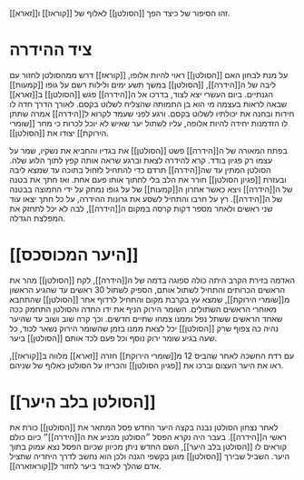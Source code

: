 זהו הסיפור של כיצד הפך [[הסולטן]] לאלוף של [[קוראז]] ו[[זארא]].
# ציד ההידרה 
על מנת לבחון האם [[הסולטן]] ראוי להיות אלופו, [[קוראז]] דרש ממהסולטן לחזור עם ליבה של ה[[הידרה]], [[הסולטן]] במשך תשע ימים ולילות רשם על גופו [[קמעות]] הגנתיים.
ביום העשרי יצא לצוד, בדרכו אל ה[[הידרה]] פגש [[הסולטן]] ב[[זארא]] שבאה לראות בעצמה מי הוא בן התמותה שהצליח לשלוט בקסם. לאורך הדרך חדה לו חידות ובחנה את יכולתיו לשלוט בקסם.
ורגע לפני שעמד לקרוא ל[[הידרה]] אמרה שתתן לו הזדמנות יחידה להיות אלופה, עליו לשתול יער שאיש לא יוכל לכרות כי מחר [[שומרי הירוקת]] יצודו את [[הסולטן]].

בפתח המאורה של ה[[הידרה]] פשט [[הסולטן]] את בגדיו והחביא את נשקיו, שמר על עצמו רק פגיון בודד. קרא להידרה לצאת וברגע שראה אותה קפץ לתוך הלוע שלה.
הסולטן המתין עד שה[[הידרה]] תרדם כדי להתחיל לזחול בתוכה עד שמצא ליבה ובעזרת [[פגיון הסולטן]] חורר את הלב בלי לחתוך אותו פעם אחת.
ואז חתך את בטנה של ה[[הידרה]] ויצא כאשר אחרון ה[[קמעות]] של על גופו נמחק על ידי החמוצה בבטנה של ה[[הידרה]]. רץ על חרבו והתחיל לשסע את גרונות ההידרה, על כל חתך יצאו עוד שני ראשים ולאחר מספר דקות קרסה במקום ה[[הידרה]], לבה לא יכל לתחזק את המפלצת הגדלה.



# [[היער המכוסכס]] 
האדמה בזירת הקרב היתה כולה ספוגה בדמה של ה[[הידרה]], לקח [[הסולטן]] מהר את הראשים הכרותים והתחיל לשתול אותם, הספיק לשתול 30 ראשים עד שהגיע הראשון מ[[שומרי הירוקת]], שמצא עץ בקרבת מקום והתחיל לרדוף אחר [[הסולטן]] שהתחבא מאוחרי הראשים השתולים.
השומר הירוק הניף את ידו החדה והסולטן התחמק ככה שאחד הראשים ששתל נפל  וממנו צמחו שתיים חדשים. וכך קרה שוב ושוב עד שהיער נהיה כה צפוף שרק [[הסולטן]] יכל לצאת ממנו בזמן שהשומר הירוק נשאר לכוד, כל שעה בגיע שומר ירוק נוסף וכל פעם לכד אותם [[הסולטן]] ביער.

עם רדת החשכה לאחר שהביס 12 מ[[שומרי הירוקת]] חזרה [[זארא]] מלווה ב[[קוראז]], ראו את היער העצום וברכו את [[פגיון הסולטן]] והכריזו על הסולטן כאלוף של שניהם.

# [[הסולטן בלב היער]]
לאחר נצחון הסולטן נבנה בקצה היער החדש פסל המתאר את [[הסולטן]] כורת את ראשי ה[[הידרה]].
בעבר היה נקרא הפסל ״הסולטן מכניע את ה[[הידרה]]״ כיום כולם קוראים לו [[הסולטן בלב היער]], השם החדש ניתן מכיוון שכיום הפסל נצא עמוק בתוך היער.
השביל שבירך [[הסולטן]] מוגן בקשפי הגנה ולכן הוא נחשב לדרך היחדיה שתציל אדם שהלך לאיבוד ביער לחזור ל[[קוראזארה]].